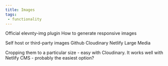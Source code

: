 ```yaml
---
title: Images
tags: 
 - functionality
---
```


Official elevnty-img plugin
How to generate responsive images

Self host or third-party images
Github
Cloudinary
Netlify Large Media

Cropping them to a particular size - easy with Cloudinary. It works well with Netlify CMS - probably the easiest option?

